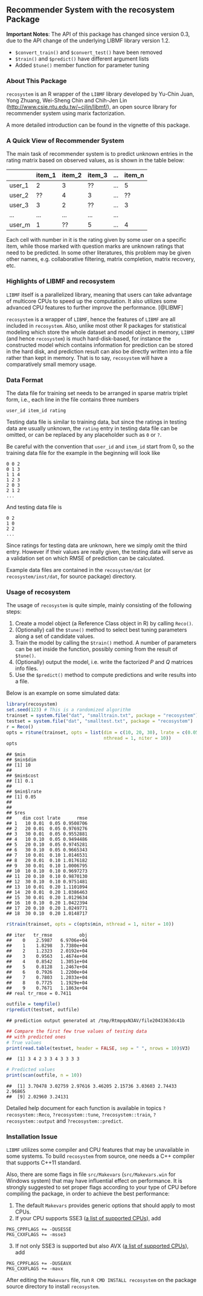 ## Recommender System with the recosystem Package

**Important Notes**: The API of this package has changed since version 0.3, due
to the API change of the underlying LIBMF library version 1.2.

- `$convert_train()` and `$convert_test()` have been removed
- `$train()` and `$predict()` have different argument lists
- Added `$tune()` member function for parameter tuning

### About This Package

`recosystem` is an R wrapper of the `LIBMF` library developed by
Yu-Chin Juan, Yong Zhuang, Wei-Sheng Chin and Chih-Jen Lin
(http://www.csie.ntu.edu.tw/~cjlin/libmf/),
an open source library for recommender system using marix factorization.

A more detailed introduction can be found in the vignette of this package.

### A Quick View of Recommender System

The main task of recommender system is to predict unknown entries in the
rating matrix based on observed values, as is shown in the table below:

|        | item_1 | item_2 | item_3 | ... | item_n |
|--------|--------|--------|--------|-----|--------|
| user_1 | 2      | 3      | ??     | ... | 5      |
| user_2 | ??     | 4      | 3      | ... | ??     |
| user_3 | 3      | 2      | ??     | ... | 3      |
| ...    | ...    | ...    | ...    | ... |        |
| user_m | 1      | ??     | 5      | ... | 4      |

Each cell with number in it is the rating given by some user on a specific
item, while those marked with question marks are unknown ratings that need
to be predicted. In some other literatures, this problem may be given other
names, e.g. collaborative filtering, matrix completion, matrix recovery, etc.

### Highlights of LIBMF and recosystem

`LIBMF` itself is a parallelized library, meaning that users can take
advantage of multicore CPUs to speed up the computation. It also utilizes 
some advanced CPU features to further improve the performance. [@LIBMF]

`recosystem` is a wrapper of `LIBMF`, hence the features of `LIBMF`
are all included in `recosystem`. Also, unlike most other R packages for
statistical modeling which store the whole dataset and model object in memory,
`LIBMF` (and hence `recosystem`) is much hard-disk-based, for instance
the constructed model which contains information for prediction can be stored
in the hard disk, and prediction result can also be directly written into a file
rather than kept in memory. That is to say, `recosystem` will have a
comparatively small memory usage.

### Data Format

The data file for training set needs to be arranged in
sparse matrix triplet form, i.e., each line in the file contains three
numbers

```
user_id item_id rating
```

Testing data file is similar to training data, but since the ratings in
testing data are usually unknown, the `rating` entry in testing data file
can be omitted, or can be replaced by any placeholder such as `0` or `?`.

Be careful with the convention that `user_id` and `item_id` start from 0,
so the training data file for the example in the beginning will look like

```
0 0 2
0 1 3
1 1 4
1 2 3
2 0 3
2 1 2
...
```

And testing data file is

```
0 2
1 0
2 2
...
```

Since ratings for testing data are unknown, here we simply omit the third entry.
However if their values are really given, the testing data will serve as
a validation set on which RMSE of prediction can be calculated.

Example data files are contained in the `recosystem/dat`
(or `recosystem/inst/dat`, for source package) directory.

### Usage of recosystem

The usage of `recosystem` is quite simple, mainly consisting of the following steps:

1. Create a model object (a Reference Class object in R) by calling `Reco()`.
2. (Optionally) call the `$tune()` method to select best tuning parameters
along a set of candidate values.
3. Train the model by calling the `$train()` method. A number of parameters
can be set inside the function, possibly coming from the result of `$tune()`.
4. (Optionally) output the model, i.e. write the factorized $P$ and $Q$
matrices info files.
5. Use the `$predict()` method to compute predictions and write results
into a file.

Below is an example on some simulated data:

```r
library(recosystem)
set.seed(123) # This is a randomized algorithm
trainset = system.file("dat", "smalltrain.txt", package = "recosystem")
testset = system.file("dat", "smalltest.txt", package = "recosystem")
r = Reco()
opts = r$tune(trainset, opts = list(dim = c(10, 20, 30), lrate = c(0.05, 0.1, 0.2),
                                    nthread = 1, niter = 10))
opts
```

```
## $min
## $min$dim
## [1] 10
## 
## $min$cost
## [1] 0.1
## 
## $min$lrate
## [1] 0.05
## 
## 
## $res
##    dim cost lrate      rmse
## 1   10 0.01  0.05 0.9508706
## 2   20 0.01  0.05 0.9769276
## 3   30 0.01  0.05 0.9552881
## 4   10 0.10  0.05 0.9494486
## 5   20 0.10  0.05 0.9745281
## 6   30 0.10  0.05 0.9665343
## 7   10 0.01  0.10 1.0146531
## 8   20 0.01  0.10 1.0176182
## 9   30 0.01  0.10 1.0006795
## 10  10 0.10  0.10 0.9697273
## 11  20 0.10  0.10 0.9870130
## 12  30 0.10  0.10 0.9751481
## 13  10 0.01  0.20 1.1101094
## 14  20 0.01  0.20 1.0386463
## 15  30 0.01  0.20 1.0129634
## 16  10 0.10  0.20 1.0422394
## 17  20 0.10  0.20 1.0249771
## 18  30 0.10  0.20 1.0148717
```

```r
r$train(trainset, opts = c(opts$min, nthread = 1, niter = 10))
```

```
## iter   tr_rmse          obj
##    0    2.5987   6.9706e+04
##    1    1.8298   3.7380e+04
##    2    1.2323   2.0192e+04
##    3    0.9563   1.4674e+04
##    4    0.8542   1.3051e+04
##    5    0.8128   1.2467e+04
##    6    0.7926   1.2200e+04
##    7    0.7803   1.2033e+04
##    8    0.7725   1.1929e+04
##    9    0.7671   1.1863e+04
## real tr_rmse = 0.7411
```

```r
outfile = tempfile()
r$predict(testset, outfile)
```

```
## prediction output generated at /tmp/RtmpqxN3AV/file2043363dc41b
```

```r
## Compare the first few true values of testing data
## with predicted ones
# True values
print(read.table(testset, header = FALSE, sep = " ", nrows = 10)$V3)
```

```
##  [1] 3 4 2 3 3 4 3 3 3 3
```

```r
# Predicted values
print(scan(outfile, n = 10))
```

```
##  [1] 3.70478 3.02759 2.97616 3.46205 2.15736 3.03603 2.74433 2.96865
##  [9] 2.02960 3.24131
```

Detailed help document for each function is available in topics
`?recosystem::Reco`, `?recosystem::tune`, `?recosystem::train`,
`?recosystem::output` and `?recosystem::predict`.

### Installation Issue

`LIBMF` utilizes some compiler and CPU features that may be unavailable
in some systems. To build `recosystem` from source, one needs a C++
compiler that supports C++11 standard.

Also, there are some flags in file `src/Makevars`
(`src/Makevars.win` for Windows system) that may have influential
effect on performance. It is strongly suggested to set proper flags
according to your type of CPU before compiling the package, in order to
achieve the best performance:

1. The default `Makevars` provides generic options that should apply to most
CPUs.
2. If your CPU supports SSE3
([a list of supported CPUs](http://en.wikipedia.org/wiki/SSE3)), add
```
PKG_CPPFLAGS += -DUSESSE
PKG_CXXFLAGS += -msse3
```
3. If not only SSE3 is supported but also AVX
([a list of supported CPUs](http://en.wikipedia.org/wiki/Advanced_Vector_Extensions)), add
```
PKG_CPPFLAGS += -DUSEAVX
PKG_CXXFLAGS += -mavx
```

After editing the `Makevars` file, run `R CMD INSTALL recosystem` on
the package source directory to install `recosystem`.
